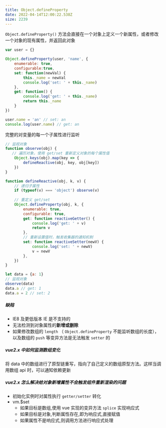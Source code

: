 ```yaml
---
title: Object.defineProperty
date: 2022-04-14T12:00:22.538Z
size: 2239
---
```

`Object.defineProperty()` 方法会直接在一个对象上定义一个新属性，或者修改一个对象的现有属性，并返回此对象

```js
var user = {}

Object.defineProperty(user, 'name', {
    enumerable: true,
    configurable:true,
    set: function(newVal) {
        this._name = newVal 
        console.log('set: ' + this._name)
    },
    get: function() {
        console.log('get: ' + this._name)
        return this._name
    }
})

user.name = 'an' // set: an
console.log(user.name) // get: an
```

完整的对变量的每一个子属性进行监听

```js
// 监视对象
function observe(obj) {
   // 遍历对象，使用 get/set 重新定义对象的每个属性值
    Object.keys(obj).map(key => {
        defineReactive(obj, key, obj[key])
    })
}

function defineReactive(obj, k, v) {
    // 递归子属性
    if (typeof(v) === 'object') observe(v)
    
    // 重定义 get/set
    Object.defineProperty(obj, k, {
        enumerable: true,
        configurable: true,
        get: function reactiveGetter() {
            console.log('get: ' + v)
            return v
        },
        // 重新设置值时，触发收集器的通知机制
        set: function reactiveSetter(newV) {
            console.log('set: ' + newV)
            v = newV
        },
    })
}

let data = {a: 1}
// 监视对象
observe(data)
data.a // get: 1
data.a = 2 // set: 2
```

##### 缺陷

- IE8 及更低版本 IE 是不支持的
- 无法检测到对象属性的**新增或删除**
- 如果修改数组的 `length` （ `Object.defineProperty` 不能监听数组的长度），以及数组的 `push` 等变异方法是无法触发 `setter` 的

##### vue2.x 中如何监测数组变化

将 data 中的数组进行了原型链重写，指向了自己定义的数组原型方法。这样当调用数组 api 时，可以通知依赖更新

##### vue2.x 怎么解决给对象新增属性不会触发组件重新渲染的问题

- 初始化实例时对属性执行 `getter/setter` 转化
- vm.$set
  - 如果目标是数组,使用 vue 实现的变异方法 `splice` 实现响应式
  - 如果目标是对象,判断属性存在,即为响应式,直接赋值
  - 如果属性不是响应式,则调用方法进行响应式处理
